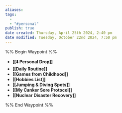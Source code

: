 ```yaml
---
aliases: 
tags:
  - 
  - "#personal"
publish: true
date created: Thursday, April 25th 2024, 2:40 pm
date modified: Tuesday, October 22nd 2024, 7:50 pm
---
```


%% Begin Waypoint %%
- **[[⬇️ Personal Drop]]**
- **[[Daily Routine]]**
- **[[Games from Childhood]]**
- **[[Hobbies List]]**
- **[[Jumping & Diving Spots]]**
- **[[My Canker Sore Protocol]]**
- **[[Nuclear Disaster Recovery]]**

%% End Waypoint %%